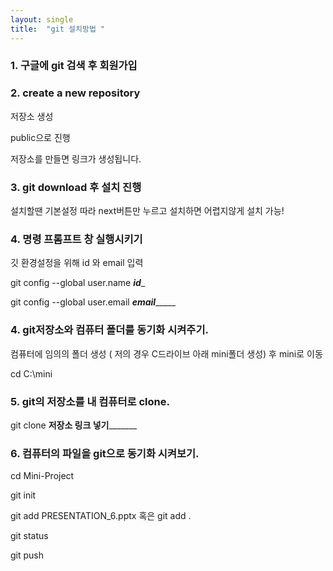 ```yaml
---
layout: single
title:  "git 설치방법 "
---
```


### 1. 구글에 git 검색 후 회원가입


### 2. create a new repository 
저장소 생성

public으로 진행

저장소를 만들면 링크가 생성됩니다. 

 

### 3. git download 후 설치 진행

설치할땐 기본설정 따라 next버튼만 누르고 설치하면 어렵지않게 설치 가능!

 

### 4. 명령 프롬프트 창 실행시키기

깃 환경설정을 위해 id 와 email 입력

git config --global user.name _____id______

 

git config --global user.email _______email____________

 

### 4. git저장소와 컴퓨터 폴더를 동기화 시켜주기.

컴퓨터에 임의의 폴더 생성 ( 저의 경우 C드라이브 아래 mini폴더 생성) 후 mini로 이동

cd C:\mini

 

### 5. git의 저장소를 내 컴퓨터로 clone.

git clone ____________저장소 링크 넣기___________________

 

### 6. 컴퓨터의 파일을 git으로 동기화 시켜보기.

cd Mini-Project

git init

git add PRESENTATION_6.pptx 혹은 git add .

git status

git push
